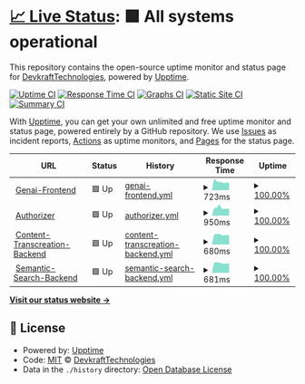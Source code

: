 # [📈 Live Status](https://DevkraftTechnologies.github.io/upptime): <!--live status--> **🟩 All systems operational**

This repository contains the open-source uptime monitor and status page for [DevkraftTechnologies](https://DevkraftTechnologies.github.io/upptime), powered by [Upptime](https://github.com/upptime/upptime).

[![Uptime CI](https://github.com/DevkraftTechnologies/upptime/workflows/Uptime%20CI/badge.svg)](https://github.com/DevkraftTechnologies/upptime/actions?query=workflow%3A%22Uptime+CI%22)
[![Response Time CI](https://github.com/DevkraftTechnologies/upptime/workflows/Response%20Time%20CI/badge.svg)](https://github.com/DevkraftTechnologies/upptime/actions?query=workflow%3A%22Response+Time+CI%22)
[![Graphs CI](https://github.com/DevkraftTechnologies/upptime/workflows/Graphs%20CI/badge.svg)](https://github.com/DevkraftTechnologies/upptime/actions?query=workflow%3A%22Graphs+CI%22)
[![Static Site CI](https://github.com/DevkraftTechnologies/upptime/workflows/Static%20Site%20CI/badge.svg)](https://github.com/DevkraftTechnologies/upptime/actions?query=workflow%3A%22Static+Site+CI%22)
[![Summary CI](https://github.com/DevkraftTechnologies/upptime/workflows/Summary%20CI/badge.svg)](https://github.com/DevkraftTechnologies/upptime/actions?query=workflow%3A%22Summary+CI%22)

With [Upptime](https://upptime.js.org), you can get your own unlimited and free uptime monitor and status page, powered entirely by a GitHub repository. We use [Issues](https://github.com/DevkraftTechnologies/upptime/issues) as incident reports, [Actions](https://github.com/DevkraftTechnologies/upptime/actions) as uptime monitors, and [Pages](https://DevkraftTechnologies.github.io/upptime) for the status page.

<!--start: status pages-->
<!-- This summary is generated by Upptime (https://github.com/upptime/upptime) -->
<!-- Do not edit this manually, your changes will be overwritten -->
<!-- prettier-ignore -->
| URL | Status | History | Response Time | Uptime |
| --- | ------ | ------- | ------------- | ------ |
| <img alt="" src="https://icons.duckduckgo.com/ip3/genai.devkraft.in.ico" height="13"> [Genai-Frontend](https://genai.devkraft.in/) | 🟩 Up | [genai-frontend.yml](https://github.com/DevkraftTechnologies/upptime/commits/HEAD/history/genai-frontend.yml) | <details><summary><img alt="Response time graph" src="./graphs/genai-frontend/response-time-week.png" height="20"> 723ms</summary><br><a href="https://status.devkraft.in/history/genai-frontend"><img alt="Response time 735" src="https://img.shields.io/endpoint?url=https%3A%2F%2Fraw.githubusercontent.com%2FDevkraftTechnologies%2Fupptime%2FHEAD%2Fapi%2Fgenai-frontend%2Fresponse-time.json"></a><br><a href="https://status.devkraft.in/history/genai-frontend"><img alt="24-hour response time 647" src="https://img.shields.io/endpoint?url=https%3A%2F%2Fraw.githubusercontent.com%2FDevkraftTechnologies%2Fupptime%2FHEAD%2Fapi%2Fgenai-frontend%2Fresponse-time-day.json"></a><br><a href="https://status.devkraft.in/history/genai-frontend"><img alt="7-day response time 723" src="https://img.shields.io/endpoint?url=https%3A%2F%2Fraw.githubusercontent.com%2FDevkraftTechnologies%2Fupptime%2FHEAD%2Fapi%2Fgenai-frontend%2Fresponse-time-week.json"></a><br><a href="https://status.devkraft.in/history/genai-frontend"><img alt="30-day response time 717" src="https://img.shields.io/endpoint?url=https%3A%2F%2Fraw.githubusercontent.com%2FDevkraftTechnologies%2Fupptime%2FHEAD%2Fapi%2Fgenai-frontend%2Fresponse-time-month.json"></a><br><a href="https://status.devkraft.in/history/genai-frontend"><img alt="1-year response time 735" src="https://img.shields.io/endpoint?url=https%3A%2F%2Fraw.githubusercontent.com%2FDevkraftTechnologies%2Fupptime%2FHEAD%2Fapi%2Fgenai-frontend%2Fresponse-time-year.json"></a></details> | <details><summary><a href="https://status.devkraft.in/history/genai-frontend">100.00%</a></summary><a href="https://status.devkraft.in/history/genai-frontend"><img alt="All-time uptime 99.78%" src="https://img.shields.io/endpoint?url=https%3A%2F%2Fraw.githubusercontent.com%2FDevkraftTechnologies%2Fupptime%2FHEAD%2Fapi%2Fgenai-frontend%2Fuptime.json"></a><br><a href="https://status.devkraft.in/history/genai-frontend"><img alt="24-hour uptime 100.00%" src="https://img.shields.io/endpoint?url=https%3A%2F%2Fraw.githubusercontent.com%2FDevkraftTechnologies%2Fupptime%2FHEAD%2Fapi%2Fgenai-frontend%2Fuptime-day.json"></a><br><a href="https://status.devkraft.in/history/genai-frontend"><img alt="7-day uptime 100.00%" src="https://img.shields.io/endpoint?url=https%3A%2F%2Fraw.githubusercontent.com%2FDevkraftTechnologies%2Fupptime%2FHEAD%2Fapi%2Fgenai-frontend%2Fuptime-week.json"></a><br><a href="https://status.devkraft.in/history/genai-frontend"><img alt="30-day uptime 100.00%" src="https://img.shields.io/endpoint?url=https%3A%2F%2Fraw.githubusercontent.com%2FDevkraftTechnologies%2Fupptime%2FHEAD%2Fapi%2Fgenai-frontend%2Fuptime-month.json"></a><br><a href="https://status.devkraft.in/history/genai-frontend"><img alt="1-year uptime 99.78%" src="https://img.shields.io/endpoint?url=https%3A%2F%2Fraw.githubusercontent.com%2FDevkraftTechnologies%2Fupptime%2FHEAD%2Fapi%2Fgenai-frontend%2Fuptime-year.json"></a></details>
| <img alt="" src="https://icons.duckduckgo.com/ip3/auth-prod.devkraft.in.ico" height="13"> [Authorizer](https://auth-prod.devkraft.in/dashboard/) | 🟩 Up | [authorizer.yml](https://github.com/DevkraftTechnologies/upptime/commits/HEAD/history/authorizer.yml) | <details><summary><img alt="Response time graph" src="./graphs/authorizer/response-time-week.png" height="20"> 950ms</summary><br><a href="https://status.devkraft.in/history/authorizer"><img alt="Response time 933" src="https://img.shields.io/endpoint?url=https%3A%2F%2Fraw.githubusercontent.com%2FDevkraftTechnologies%2Fupptime%2FHEAD%2Fapi%2Fauthorizer%2Fresponse-time.json"></a><br><a href="https://status.devkraft.in/history/authorizer"><img alt="24-hour response time 835" src="https://img.shields.io/endpoint?url=https%3A%2F%2Fraw.githubusercontent.com%2FDevkraftTechnologies%2Fupptime%2FHEAD%2Fapi%2Fauthorizer%2Fresponse-time-day.json"></a><br><a href="https://status.devkraft.in/history/authorizer"><img alt="7-day response time 950" src="https://img.shields.io/endpoint?url=https%3A%2F%2Fraw.githubusercontent.com%2FDevkraftTechnologies%2Fupptime%2FHEAD%2Fapi%2Fauthorizer%2Fresponse-time-week.json"></a><br><a href="https://status.devkraft.in/history/authorizer"><img alt="30-day response time 941" src="https://img.shields.io/endpoint?url=https%3A%2F%2Fraw.githubusercontent.com%2FDevkraftTechnologies%2Fupptime%2FHEAD%2Fapi%2Fauthorizer%2Fresponse-time-month.json"></a><br><a href="https://status.devkraft.in/history/authorizer"><img alt="1-year response time 933" src="https://img.shields.io/endpoint?url=https%3A%2F%2Fraw.githubusercontent.com%2FDevkraftTechnologies%2Fupptime%2FHEAD%2Fapi%2Fauthorizer%2Fresponse-time-year.json"></a></details> | <details><summary><a href="https://status.devkraft.in/history/authorizer">100.00%</a></summary><a href="https://status.devkraft.in/history/authorizer"><img alt="All-time uptime 99.78%" src="https://img.shields.io/endpoint?url=https%3A%2F%2Fraw.githubusercontent.com%2FDevkraftTechnologies%2Fupptime%2FHEAD%2Fapi%2Fauthorizer%2Fuptime.json"></a><br><a href="https://status.devkraft.in/history/authorizer"><img alt="24-hour uptime 100.00%" src="https://img.shields.io/endpoint?url=https%3A%2F%2Fraw.githubusercontent.com%2FDevkraftTechnologies%2Fupptime%2FHEAD%2Fapi%2Fauthorizer%2Fuptime-day.json"></a><br><a href="https://status.devkraft.in/history/authorizer"><img alt="7-day uptime 100.00%" src="https://img.shields.io/endpoint?url=https%3A%2F%2Fraw.githubusercontent.com%2FDevkraftTechnologies%2Fupptime%2FHEAD%2Fapi%2Fauthorizer%2Fuptime-week.json"></a><br><a href="https://status.devkraft.in/history/authorizer"><img alt="30-day uptime 100.00%" src="https://img.shields.io/endpoint?url=https%3A%2F%2Fraw.githubusercontent.com%2FDevkraftTechnologies%2Fupptime%2FHEAD%2Fapi%2Fauthorizer%2Fuptime-month.json"></a><br><a href="https://status.devkraft.in/history/authorizer"><img alt="1-year uptime 99.78%" src="https://img.shields.io/endpoint?url=https%3A%2F%2Fraw.githubusercontent.com%2FDevkraftTechnologies%2Fupptime%2FHEAD%2Fapi%2Fauthorizer%2Fuptime-year.json"></a></details>
| <img alt="" src="https://icons.duckduckgo.com/ip3/texttovid.devkraft.in.ico" height="13"> [Content-Transcreation-Backend](https://texttovid.devkraft.in/api/health) | 🟩 Up | [content-transcreation-backend.yml](https://github.com/DevkraftTechnologies/upptime/commits/HEAD/history/content-transcreation-backend.yml) | <details><summary><img alt="Response time graph" src="./graphs/content-transcreation-backend/response-time-week.png" height="20"> 680ms</summary><br><a href="https://status.devkraft.in/history/content-transcreation-backend"><img alt="Response time 720" src="https://img.shields.io/endpoint?url=https%3A%2F%2Fraw.githubusercontent.com%2FDevkraftTechnologies%2Fupptime%2FHEAD%2Fapi%2Fcontent-transcreation-backend%2Fresponse-time.json"></a><br><a href="https://status.devkraft.in/history/content-transcreation-backend"><img alt="24-hour response time 637" src="https://img.shields.io/endpoint?url=https%3A%2F%2Fraw.githubusercontent.com%2FDevkraftTechnologies%2Fupptime%2FHEAD%2Fapi%2Fcontent-transcreation-backend%2Fresponse-time-day.json"></a><br><a href="https://status.devkraft.in/history/content-transcreation-backend"><img alt="7-day response time 680" src="https://img.shields.io/endpoint?url=https%3A%2F%2Fraw.githubusercontent.com%2FDevkraftTechnologies%2Fupptime%2FHEAD%2Fapi%2Fcontent-transcreation-backend%2Fresponse-time-week.json"></a><br><a href="https://status.devkraft.in/history/content-transcreation-backend"><img alt="30-day response time 702" src="https://img.shields.io/endpoint?url=https%3A%2F%2Fraw.githubusercontent.com%2FDevkraftTechnologies%2Fupptime%2FHEAD%2Fapi%2Fcontent-transcreation-backend%2Fresponse-time-month.json"></a><br><a href="https://status.devkraft.in/history/content-transcreation-backend"><img alt="1-year response time 720" src="https://img.shields.io/endpoint?url=https%3A%2F%2Fraw.githubusercontent.com%2FDevkraftTechnologies%2Fupptime%2FHEAD%2Fapi%2Fcontent-transcreation-backend%2Fresponse-time-year.json"></a></details> | <details><summary><a href="https://status.devkraft.in/history/content-transcreation-backend">100.00%</a></summary><a href="https://status.devkraft.in/history/content-transcreation-backend"><img alt="All-time uptime 99.74%" src="https://img.shields.io/endpoint?url=https%3A%2F%2Fraw.githubusercontent.com%2FDevkraftTechnologies%2Fupptime%2FHEAD%2Fapi%2Fcontent-transcreation-backend%2Fuptime.json"></a><br><a href="https://status.devkraft.in/history/content-transcreation-backend"><img alt="24-hour uptime 100.00%" src="https://img.shields.io/endpoint?url=https%3A%2F%2Fraw.githubusercontent.com%2FDevkraftTechnologies%2Fupptime%2FHEAD%2Fapi%2Fcontent-transcreation-backend%2Fuptime-day.json"></a><br><a href="https://status.devkraft.in/history/content-transcreation-backend"><img alt="7-day uptime 100.00%" src="https://img.shields.io/endpoint?url=https%3A%2F%2Fraw.githubusercontent.com%2FDevkraftTechnologies%2Fupptime%2FHEAD%2Fapi%2Fcontent-transcreation-backend%2Fuptime-week.json"></a><br><a href="https://status.devkraft.in/history/content-transcreation-backend"><img alt="30-day uptime 100.00%" src="https://img.shields.io/endpoint?url=https%3A%2F%2Fraw.githubusercontent.com%2FDevkraftTechnologies%2Fupptime%2FHEAD%2Fapi%2Fcontent-transcreation-backend%2Fuptime-month.json"></a><br><a href="https://status.devkraft.in/history/content-transcreation-backend"><img alt="1-year uptime 99.74%" src="https://img.shields.io/endpoint?url=https%3A%2F%2Fraw.githubusercontent.com%2FDevkraftTechnologies%2Fupptime%2FHEAD%2Fapi%2Fcontent-transcreation-backend%2Fuptime-year.json"></a></details>
| <img alt="" src="https://icons.duckduckgo.com/ip3/semantic.devkraft.in.ico" height="13"> [Semantic-Search-Backend](https://semantic.devkraft.in/api/health) | 🟩 Up | [semantic-search-backend.yml](https://github.com/DevkraftTechnologies/upptime/commits/HEAD/history/semantic-search-backend.yml) | <details><summary><img alt="Response time graph" src="./graphs/semantic-search-backend/response-time-week.png" height="20"> 681ms</summary><br><a href="https://status.devkraft.in/history/semantic-search-backend"><img alt="Response time 989" src="https://img.shields.io/endpoint?url=https%3A%2F%2Fraw.githubusercontent.com%2FDevkraftTechnologies%2Fupptime%2FHEAD%2Fapi%2Fsemantic-search-backend%2Fresponse-time.json"></a><br><a href="https://status.devkraft.in/history/semantic-search-backend"><img alt="24-hour response time 671" src="https://img.shields.io/endpoint?url=https%3A%2F%2Fraw.githubusercontent.com%2FDevkraftTechnologies%2Fupptime%2FHEAD%2Fapi%2Fsemantic-search-backend%2Fresponse-time-day.json"></a><br><a href="https://status.devkraft.in/history/semantic-search-backend"><img alt="7-day response time 681" src="https://img.shields.io/endpoint?url=https%3A%2F%2Fraw.githubusercontent.com%2FDevkraftTechnologies%2Fupptime%2FHEAD%2Fapi%2Fsemantic-search-backend%2Fresponse-time-week.json"></a><br><a href="https://status.devkraft.in/history/semantic-search-backend"><img alt="30-day response time 700" src="https://img.shields.io/endpoint?url=https%3A%2F%2Fraw.githubusercontent.com%2FDevkraftTechnologies%2Fupptime%2FHEAD%2Fapi%2Fsemantic-search-backend%2Fresponse-time-month.json"></a><br><a href="https://status.devkraft.in/history/semantic-search-backend"><img alt="1-year response time 989" src="https://img.shields.io/endpoint?url=https%3A%2F%2Fraw.githubusercontent.com%2FDevkraftTechnologies%2Fupptime%2FHEAD%2Fapi%2Fsemantic-search-backend%2Fresponse-time-year.json"></a></details> | <details><summary><a href="https://status.devkraft.in/history/semantic-search-backend">100.00%</a></summary><a href="https://status.devkraft.in/history/semantic-search-backend"><img alt="All-time uptime 99.75%" src="https://img.shields.io/endpoint?url=https%3A%2F%2Fraw.githubusercontent.com%2FDevkraftTechnologies%2Fupptime%2FHEAD%2Fapi%2Fsemantic-search-backend%2Fuptime.json"></a><br><a href="https://status.devkraft.in/history/semantic-search-backend"><img alt="24-hour uptime 100.00%" src="https://img.shields.io/endpoint?url=https%3A%2F%2Fraw.githubusercontent.com%2FDevkraftTechnologies%2Fupptime%2FHEAD%2Fapi%2Fsemantic-search-backend%2Fuptime-day.json"></a><br><a href="https://status.devkraft.in/history/semantic-search-backend"><img alt="7-day uptime 100.00%" src="https://img.shields.io/endpoint?url=https%3A%2F%2Fraw.githubusercontent.com%2FDevkraftTechnologies%2Fupptime%2FHEAD%2Fapi%2Fsemantic-search-backend%2Fuptime-week.json"></a><br><a href="https://status.devkraft.in/history/semantic-search-backend"><img alt="30-day uptime 100.00%" src="https://img.shields.io/endpoint?url=https%3A%2F%2Fraw.githubusercontent.com%2FDevkraftTechnologies%2Fupptime%2FHEAD%2Fapi%2Fsemantic-search-backend%2Fuptime-month.json"></a><br><a href="https://status.devkraft.in/history/semantic-search-backend"><img alt="1-year uptime 99.75%" src="https://img.shields.io/endpoint?url=https%3A%2F%2Fraw.githubusercontent.com%2FDevkraftTechnologies%2Fupptime%2FHEAD%2Fapi%2Fsemantic-search-backend%2Fuptime-year.json"></a></details>

<!--end: status pages-->

[**Visit our status website →**](https://DevkraftTechnologies.github.io/upptime)

## 📄 License

- Powered by: [Upptime](https://github.com/upptime/upptime)
- Code: [MIT](./LICENSE) © [DevkraftTechnologies](https://DevkraftTechnologies.github.io/upptime)
- Data in the `./history` directory: [Open Database License](https://opendatacommons.org/licenses/odbl/1-0/)
